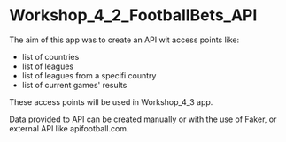 # Workshop_4_2_FootballBets_API

The aim of this app was to create an API wit access points like:
- list of countries
- list of leagues
- list of leagues from a specifi country
- list of current games' results

These access points will be used in Workshop_4_3 app.

Data provided to API can be created manually or with the use of Faker, or external API like apifootball.com.

